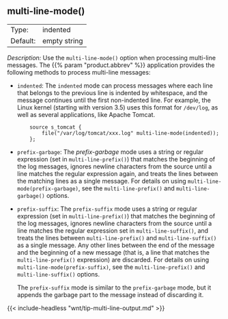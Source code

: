---
---
<!-- DISCLAIMER: This file is based on the syslog-ng Open Source Edition documentation https://github.com/balabit/syslog-ng-ose-guides/commit/2f4a52ee61d1ea9ad27cb4f3168b95408fddfdf2 and is used under the terms of The syslog-ng Open Source Edition Documentation License. The file has been modified by Axoflow. -->

## multi-line-mode()

|          |                 |
| -------- | --------------- |
| Type:    | indented|regexp |
| Default: | empty string    |

*Description:* Use the `multi-line-mode()` option when processing multi-line messages. The {{% param "product.abbrev" %}} application provides the following methods to process multi-line messages:

- `indented`: The `indented` mode can process messages where each line that belongs to the previous line is indented by whitespace, and the message continues until the first non-indented line. For example, the Linux kernel (starting with version 3.5) uses this format for `/dev/log`, as well as several applications, like Apache Tomcat.

    ```shell
        source s_tomcat {
            file("/var/log/tomcat/xxx.log" multi-line-mode(indented));
        };
    ```

- `prefix-garbage`: The *prefix-garbage* mode uses a string or regular expression (set in `multi-line-prefix()`) that matches the beginning of the log messages, ignores newline characters from the source until a line matches the regular expression again, and treats the lines between the matching lines as a single message. For details on using `multi-line-mode(prefix-garbage)`, see the `multi-line-prefix()` and `multi-line-garbage()` options.

- `prefix-suffix`: The `prefix-suffix` mode uses a string or regular expression (set in `multi-line-prefix()`) that matches the beginning of the log messages, ignores newline characters from the source until a line matches the regular expression set in `multi-line-suffix()`, and treats the lines between `multi-line-prefix()` and `multi-line-suffix()` as a single message. Any other lines between the end of the message and the beginning of a new message (that is, a line that matches the `multi-line-prefix()` expression) are discarded. For details on using `multi-line-mode(prefix-suffix)`, see the `multi-line-prefix()` and `multi-line-suffix()` options.

    The `prefix-suffix` mode is similar to the `prefix-garbage` mode, but it appends the garbage part to the message instead of discarding it.

{{< include-headless "wnt/tip-multi-line-output.md" >}}

